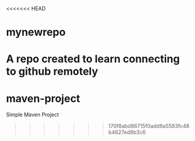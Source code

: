 <<<<<<< HEAD
# mynewrepo
A repo created to learn connecting to github remotely
=======
# maven-project

Simple Maven Project
>>>>>>> 170f8abd86715f0add6a5583fc48b4627ed9b3c6
